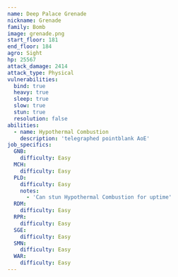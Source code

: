 ```yaml
---
name: Deep Palace Grenade
nickname: Grenade
family: Bomb
image: grenade.png
start_floor: 181
end_floor: 184
agro: Sight
hp: 25567
attack_damage: 2414
attack_type: Physical
vulnerabilities:
  bind: true
  heavy: true
  sleep: true
  slow: true
  stun: true
  resolution: false
abilities:
  - name: Hypothermal Combustion
    description: 'telegraphed pointblank AoE'
job_specifics:
  GNB:
    difficulty: Easy
  MCH:
    difficulty: Easy
  PLD:
    difficulty: Easy
    notes:
      - 'Can stun Hypothermal Combustion for uptime'
  RDM:
    difficulty: Easy
  RPR:
    difficulty: Easy
  SGE:
    difficulty: Easy
  SMN:
    difficulty: Easy
  WAR:
    difficulty: Easy
---
```

